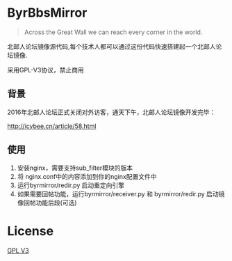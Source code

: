 # ByrBbsMirror

> Across the Great Wall we can reach every corner in the world.

北邮人论坛镜像源代码,每个技术人都可以通过这份代码快速搭建起一个北邮人论坛镜像.

采用GPL-V3协议，禁止商用

## 背景

2016年北邮人论坛正式关闭对外访客，通天下午，北邮人论坛镜像开发完毕：

http://icybee.cn/article/58.html

## 使用

1. 安装nginx，需要支持sub_filter模块的版本
2. 将 nginx.conf中的内容添加到你的nginx配置文件中
3. 运行byrmirror/redir.py 启动重定向引擎
4. 如果需要回帖功能，运行byrmirror/receiver.py 和 byrmirror/redir.py 启动镜像回帖功能后段(可选)

# License

[GPL V3](https://www.gnu.org/licenses/gpl-3.0.en.html)
